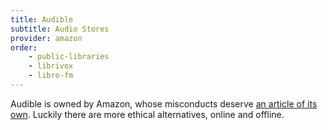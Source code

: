 ```yaml
---
title: Audible
subtitle: Audio Stores
provider: amazon
order:
    - public-libraries
    - librivox
    - libro-fm
---
```


Audible is owned by Amazon, whose misconducts deserve [an article of its own][amazon-criticism]. Luckily there are more ethical alternatives, online and offline.

[amazon-criticism]: https://en.wikipedia.org/wiki/Criticism_of_Amazon